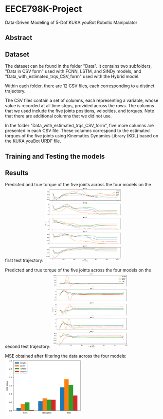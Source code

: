 # EECE798K-Project
Data-Driven Modeling of 5-Dof KUKA youBot Robotic Manipulator

## Abstract

## Dataset
The dataset can be found in the folder "Data". It contains two subfolders, "Data in CSV form" used with FCNN, LSTM, and SINDy models, and "Data_with_estimated_trqs_CSV_form" used with the Hybrid model. 

Within each folder, there are 12 CSV files, each corresponding to a distinct trajectory.

The CSV files contain a set of columns, each representing a variable, whose value is recorded at all time steps, provided across the rows. The columns that we used include the five joints positions, velocities, and torques. Note that there are additional columns that we did not use. 

In the folder "Data_with_estimated_trqs_CSV_form", five more columns are presented in each CSV file. These columns correspond to the estimated torques of the five joints using Kinematics Dynamics Library (KDL) based on the KUKA youBot URDF file.

## Training and Testing the models

## Results
Predicted and true torque of the five joints across the four models on the first test trajectory:
<img src="https://github.com/malakslim/EECE798K-Project/blob/main/test_traj1_all_models.png" style="width: 50%;">

Predicted and true torque of the five joints across the four models on the second test trajectory:
<img src="https://github.com/malakslim/EECE798K-Project/blob/main/test_traj2_all_models.png" style="width: 50%;">

MSE obtained after filtering the data across the four models:
<img src="https://github.com/malakslim/EECE798K-Project/blob/main/MSE_after_filtering.png" style="width: 50%;">



